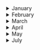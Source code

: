 
<details><summary>January</summary>

##### 3-01-2021
* [How a Zen Buddhist Monk and Hospital Chaplain Spends His Sundays](https://www.nytimes.com/2021/01/01/nyregion/coronavirus-hospital-chaplain-buddhism.html) #death #buddhism #zen #palliative_care

##### 10-01-2021
* [I Think Beethoven Encoded His Deafness in His Music](https://www.nytimes.com/2020/12/27/arts/music/beethoven-hearing-loss-deafness.html) #music #insight #Beethoven #health

##### 14-01-2021
* [How Bad Is Your Spotify? Our sophisticated A.I. judges your awful taste in music.](https://pudding.cool/2020/12/judge-my-spotify/) #spotify #ai #data_visualization #data #music

#### 21-01-2021
* [A Nepali Team Just Made the First Winter Ascent of K2](https://www.outsideonline.com/2420319/k2-first-winter-ascent) #K2 #mountain #ascent #mountaineering #outside

#### 22-01-2021
* [The pandemic is showing us which friendships are worth keeping](https://www.washingtonpost.com/lifestyle/2021/01/22/friends-pandemic-casual-pod-social-circle/) #friendship #insight #disease #relationships

#### 26-01-2021
* [The Strange Brain of the World’s Greatest Solo Climber](https://nautil.us/issue/39/sport/the-strange-brain-of-the-worlds-greatest-solo-climber) #science #mountain #ascent #mountaineering #climber #brain #amygdala

#### 30-01-2021
* [Las abuelas, motor de la evolución humana](https://www.rtve.es/alacarta/audios/a-hombros-de-gigantes/hombros-gigantes-abuelas-motor-evolucion-humana-gripe-asoma-valor-del-fracaso-ciencia-hormonas-vegetales-contra-insectos-manuel-andres-del-rio-sabio-ilustrado-07-05-20/5616108/) #insight #science #evolution #msocial_sciences #abuela
</p>
</details>

<details><summary>February</summary>
  
#### 1-02-2021
* [Have You Considered the Benefits of Crying?](https://www.nytimes.com/2020/07/28/opinion/tears-teacher-crying-japan.html) #japan #health #insight

#### 2-02-2021
* [Has Tech Destroyed Society?](https://www.wired.com/story/a-25-year-old-bet-comes-due-has-tech-destroyed-society/#intcid=recommendations_wired-right-rail-vidi-experiment_318e115b-90d3-4384-8364-6ffc8652c3b0_popular4-1) #society #insight #wired

#### 6-02-2021
* [The Dyatlov Pass mystery](https://www.bbc.co.uk/news/extra/SoLiOdJyCK/mystery_of_dyatlov_pass) #mountain #death #science #mystery #nature
* [9 Russian Adventurers Mysteriously Froze to Death. A New Theory Explains Why](https://www.wired.com/story/dyatlov-pass-incident-slab-avalanche/) #wired #science #mystery #mountain

#### 19-02-2021
* [How Much Exercise Do You Need for Better Heart Health?](https://www.nytimes.com/2021/02/17/well/move/exercise-heart-health.html?action=click&algo=top_conversion&block=editors_picks_recirc&fellback=true&imp_id=158503821&impression_id=26f44d60-725a-11eb-972d-172592e47911&index=0&pgtype=Article&region=footer&req_id=553312979&surface=home-featured&variant=2_use) #health #science

#### 23-02-2021
* [Future Vaccines Depend on Test Subjects in Short Supply: Monkeys](https://www.nytimes.com/2021/02/23/business/covid-vaccine-monkeys.html) #health #death #science #nytimes #nature #paradox
</p>
</details>

<details><summary>March</summary>

#### 3-03-2021
* [He Was Born Into Slavery, but Achieved Musical Stardom](https://www.nytimes.com/2021/03/03/arts/music/thomas-wiggins-blind-tom-piano.html?action=click&module=Well&pgtype=Homepage&section=Music) #music #blindness #piano #artist #slavery #history #historical

#### 4-03-2021
* [Vertical farms nailed tiny salads. Now they need to feed the world](https://www.wired.co.uk/article/vertical-farms) #wired #economics #food #nature #insight

#### 7-03-2021
* [How to be an Atheist in Medieval Europe](https://www.youtube.com/watch?v=Eb5mYqnKFlI&ab_channel=GreshamCollege) #lecturer #religion #atheism #middle_ages

#### 12-03-2021
* [The Creativity of ADHD](https://www.scientificamerican.com/article/the-creativity-of-adhd/) #science #creativity #disorder #health

#### 16-03-2021
* [The Victims of Agent Orange the U.S. Has Never Acknowledged](https://www.nytimes.com/2021/03/16/magazine/laos-agent-orange-vietnam-war.html) #science #vietnam #disorder #health #disease #war

#### 21-03-2021
* [How 'research architecture' is redefining art](https://www.theguardian.com/artanddesign/2019/jan/06/research-architecture-redefining-art-goldsmiths-london) #reconstruction #forensic #photogrammetry #journalism #investigation #documentary #research

#### 28-03-2021
* [Our digitized world hasn’t just changed how we listen to music](https://www.nytimes.com/interactive/2021/03/14/opinion/pop-music-songwriting.html) #music #insight #history

#### 30-03-2021
* [How mRNA Technology Could Change the World](https://www.theatlantic.com/ideas/archive/2021/03/how-mrna-technology-could-change-world/618431/) #science

</p>
</details>
<details><summary>April</summary>

#### 14-04-2021
* [Cells That ‘Taste’ Danger Set Off Immune Responses](https://www.quantamagazine.org/tuft-cells-that-taste-danger-set-off-immune-responses-20191115/) #disease #health #autoimmune #xi'am

#### 16-04-2021
* [Married to the job: how a long-hours working culture keeps people single and lonely](https://www.theguardian.com/lifeandstyle/2021/apr/15/married-job-long-hours-working-culture-single-lonely-love) #insight #health #work #society #sociology

#### 22-04-2021
* [The Biology of Grief](https://www.nytimes.com/2021/04/22/well/what-happens-in-the-body-during-grief.html) #insight #health #life #society #sociology #death
</p>
</details>
<details><summary>May</summary>
  
#### 11-05-2021
* [The Price They Pay for Your Perfect Vacation Photo](https://www.nytimes.com/2021/05/11/science/tourists-turtles-sharks-photography.html) #insight #health #life #society #sociology #death

#### 14-05-2021
* [La sociedad anestesiada por la fobia al dolor](https://www.pagina12.com.ar/339323-la-sociedad-anestesiada-por-la-fobia-al-dolor) #insight #health #life #society #sociology #pain #dolor

#### 15-05-2021
* [Why we like the music we do](https://news.mit.edu/2016/music-tastes-cultural-not-hardwired-brain-0713) #insight #music #culture #society #sociology

#### 19-05-2021
* [Music in the brain](https://news.mit.edu/2015/neural-population-music-brain-1216) #insight #music #culture #society #MRI #brain #scan
  
#### 24-05-2021
* [The death of the universe](https://www.youtube.com/watch?v=BGNN7hK1rfA&ab_channel=TEDTEDVerificada) #insight #science #universe #society 

</p>
</details>
<details><summary>July</summary>

#### 14-07-2021
* [Reverse Engineering the source code of the BioNTech/Pfizer SARS-CoV-2 Vaccine](https://berthub.eu/articles/posts/reverse-engineering-source-code-of-the-biontech-pfizer-vaccine/) #insight #health #bio-hacking #reverse_engineering #SARS-CoV-2

#### 16-07-2021
* [What Ever Happened to IBM’s Watson?](https://www.nytimes.com/2021/07/16/technology/what-happened-ibm-watson.html) #insight #health #watson #IBM #technology

#### 19-07-2021
* [The U.S. Navy Tried to Turn Whale Songs Into Secret Code](https://www.thedrive.com/the-war-zone/8778/the-u-s-navy-tried-to-turn-whale-songs-into-secret-code) #war #whale #cryptography #code #intelligence
  
#### 24-07-2021
* [It’s Never Too Late to Play the Cello](https://www.nytimes.com/2021/07/20/arts/adult-cello-lessons.html?action=click&module=card&pageType=theWeekenderLink) #music #health

#### 25-07-2021
* [Should rivers have the same rights as people?](https://www.theguardian.com/environment/2021/jul/25/rivers-around-the-world-rivers-are-gaining-the-same-legal-rights-as-people) #river #environment #insight #the_guardian
  
#### 28-07-2021
* [The Mathematics of musical composition](https://www.gresham.ac.uk/lectures-and-events/maths-music) #music #mathematics #composition #patterns
</p>
</details>
